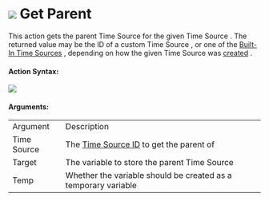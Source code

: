 #  ![](https://gms.magecorn.com/Manual/assets/Images/Scripting_Reference/Drag_And_Drop/Reference/Time_Sources/Action_Icons/Get_Parent.png) Get Parent

This action gets the parent Time Source for the given Time Source . The
returned value may be the ID of a custom Time Source , or one of the
[Built-In Time
Sources](../../../GameMaker_Language/GML_Reference/Time_Sources/Built_In_Time_Sources)
, depending on how the given Time Source was
[created](Create_Time_Source) .

#### Action Syntax:

  
![](https://gms.magecorn.com/Manual/assets/Images/Scripting_Reference/Drag_And_Drop/Reference/Time_Sources/Action_Syntax/Get_Parent.png)  

#### Arguments:

|             |                                                                                                                               |
|-------------|-------------------------------------------------------------------------------------------------------------------------------|
| Argument    | Description                                                                                                                   |
| Time Source | The [Time Source ID](../../../../GameMaker_Language/GML_Reference/Time_Sources/time_source_create) to get the parent of   |
| Target      | The variable to store the parent Time Source                                                                                  |
| Temp        | Whether the variable should be created as a temporary variable                                                                |
